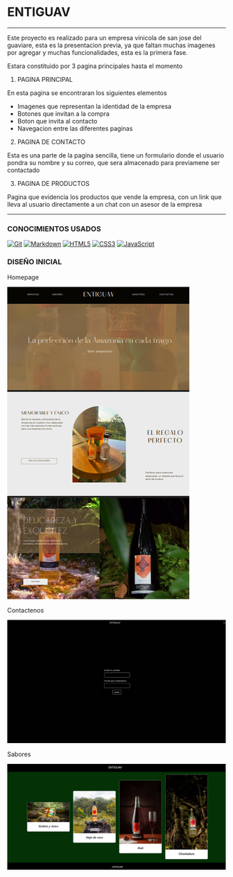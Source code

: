 # ENTIGUAV
---
Este proyecto es realizado para un empresa vinicola de san jose del guaviare, esta es la presentacion previa,  ya que faltan muchas imagenes por agregar y muchas funcionalidades, esta es la primera fase.

Estara constituido por 3 pagina principales hasta el momento

1. PAGINA PRINCIPAL

En esta pagina se encontraran los siguientes elementos
- Imagenes que representan la identidad de la empresa
- Botones que invitan a la compra
- Boton que invita al contacto
- Navegacion entre las diferentes paginas


2. PAGINA DE CONTACTO

Esta es una parte de la pagina sencilla, tiene un formulario donde el usuario pondra su nombre y su correo, que sera almacenado para previamene ser contactado

3. PAGINA DE PRODUCTOS

Pagina que evidencia los productos que vende la empresa, con un link que lleva al usuario directamente a un chat con un asesor de la empresa

---
### CONOCIMIENTOS USADOS

[![Git](https://img.shields.io/badge/git-%23F05033.svg?style=for-the-badge&logo=git&logoColor=white)](https://github.com/ctivaaa)
 [![Markdown](https://img.shields.io/badge/markdown-%23000000.svg?style=for-the-badge&logo=markdown&logoColor=white)](#)
[![HTML5](https://img.shields.io/badge/html5-%23E34F26.svg?style=for-the-badge&logo=html5&logoColor=white)](#)
[![CSS3](https://img.shields.io/badge/css3-%231572B6.svg?style=for-the-badge&logo=css3&logoColor=white)](#)
[![JavaScript](https://img.shields.io/badge/javascript-%23323330.svg?style=for-the-badge&logo=javascript&logoColor=%23F7DF1E)](#)

### DISEÑO INICIAL

Homepage

![capture](image.png)

Contactenos

![capture 2](image-1.png)

Sabores

![capture 3](image-2.png)